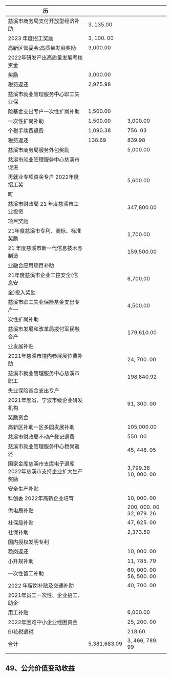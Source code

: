 | 历                                   |              |                             |
|-------------------------------------|--------------|-----------------------------|
| 慈溪市商务局支付开放型经济补助                     | 3, 135.00    |                             |
| 2023 年度招工奖励                         | 3, 100. 00   |                             |
| 高新区管委会:高质量发展奖励                      | 3,000.00     |                             |
| 2022年研发产出高质量发展考核资金                  |              |                             |
| 奖励                                  | 3,000.00     |                             |
| 税费返还                                | 2,975.98     |                             |
| 慈溪市就业管理服务中心职工失业保                    |              |                             |
| 险基金支出专户一次性扩岗补助                      | 1,500.00     |                             |
| 一次性扩岗补助                             | 1.500.00     | 3,000.00                    |
| 个税手续费退费                             | 1,090.38     | 756. 03                     |
| 税费返还                                | 138.69       | 839.98                      |
| 慈溪市商务局服务外包奖励                        |              | 5,000.00                    |
| 慈溪市就业管理服务中心慈溪市促进                    |              |                             |
| 再就业专项资金专户 2022年度招工奖                 |              | 5,600.00                    |
| 町                                   |              |                             |
| 慈溪市财政局 21 年度慈溪市工业投资                 |              | 347,800.00                  |
| 项目奖励                                |              |                             |
| 21年度慈溪市专利、商标、标准奖励                   |              | 1,700.00                    |
| 21 年度慈溪市新一代信息技术与制造                  |              | 159,500.00                  |
| 业融合应用项目补助                           |              |                             |
| 21年度慈溪市企业工控安全(信息安                   |              | 6,700.00                    |
| 全)投入奖励                              |              |                             |
| 慈溪市职工失业保险基金支出专户一                    |              | 4,500.00                    |
| 次性扩岗补助                              |              |                             |
| 慈溪市发展和改革局拨付军民融合产                    |              | 179,610.00                  |
| 业发展补贴                               |              |                             |
| 2021年慈溪市境内参展展位费补助                   |              | 24, 700. 00                 |
| 慈溪市就业管理服务中心慈溪市职工                    |              | 198,840.92                  |
| 失业保险基金支出专户                          |              |                             |
| 2021年度省、宁波市级企业研发机构                  |              | 91, 300. 00                 |
| 奖励资金                                |              |                             |
| 高新区补助一区多园发展补助                       |              | 105,000.00                  |
| 慈溪市财政局不动产登记退费                       |              | 550. 00                     |
| 慈溪市就业管理服务中心稳岗返还                     |              | 45, 448. 05                 |
| 国家金库慈溪市支库电子退库<br>2022年慈溪市支持企业扩大生产奖励 |              | 3,799.38<br>10, 000. 00     |
| 安全生产补贴                              |              |                             |
| 科创委 2022年高新企业培育                     |              | 10, 000. 00                 |
| 供电局补贴                               |              | 200, 000. 00<br>32, 979. 26 |
| 社保局补贴                               |              | 47, 625. 00                 |
| 社保补助                                |              | 2,373.50                    |
| 国内授权发明专利                            |              |                             |
| 稳岗返还                                |              | 10, 000. 00                 |
| 小升规补助                               |              | 11, 785. 79                 |
| 一次性留工补助                             |              | 60, 000. 00<br>56, 500. 00  |
| 2022 年留岗补贴及交通补助                     |              | 40, 700. 00                 |
| 2021年员工一次性、企业招工、助企                  |              |                             |
| 用工补贴                                |              | 6,000.00                    |
| 2022年困难中小企业经困资金                     |              | 25, 200. 00                 |
| 印花税退税                               |              | 218.60                      |
| 合计                                  | 5,381,683.09 | 3, 466, 789. 99             |
|                                     |              |                             |

## 49、公允价值变动收益